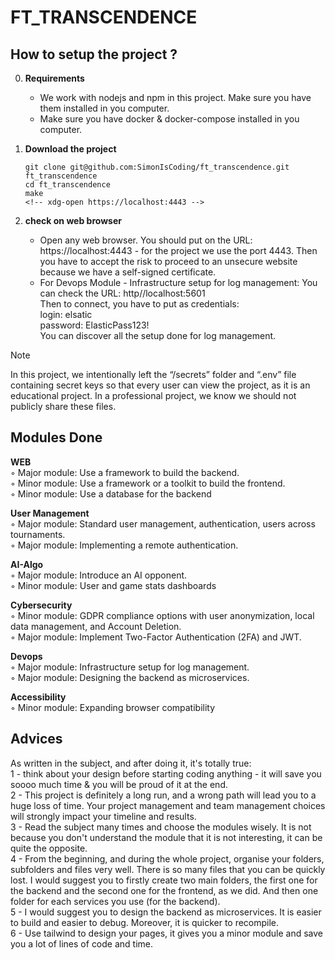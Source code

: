 # FT_TRANSCENDENCE

<!-- Description of the project    -->

<!-- ## Final score
<div align=center>
<img src="https://github.com/SimonIsCoding/utils_and_random/blob/main/ft_irc_grade.png"/>
</div> -->

## How to setup the project ?
0. **Requirements**
    - We work with nodejs and npm in this project. Make sure you have them installed in you computer.
    - Make sure you have docker & docker-compose installed in you computer.

1. **Download the project**
    ```
    git clone git@github.com:SimonIsCoding/ft_transcendence.git ft_transcendence
    cd ft_transcendence
    make
    <!-- xdg-open https://localhost:4443 -->
    ```

2. **check on web browser**
   - Open any web browser. You should put on the URL: https://localhost:4443 - for the project we use the port 4443. Then you have to accept the risk to proceed to an unsecure website because we have a self-signed certificate.
   - For Devops Module - Infrastructure setup for log management:
   You can check the URL: http//localhost:5601<br>
   Then to connect, you have to put as credentials: <br>login: elsatic<br>password: ElasticPass123!
<br>You can discover all the setup done for log management.

> [!NOTE]
> In this project, we intentionally left the “/secrets” folder and “.env” file containing secret keys so that every user can view the project, as it is an educational project. In a professional project, we know we should not publicly share these files.

## Modules Done
**WEB**
<br>    ◦ Major module: Use a framework to build the backend.
<br>    ◦ Minor module: Use a framework or a toolkit to build the frontend.
<br>    ◦ Minor module: Use a database for the backend

**User Management**
<br>    ◦ Major module: Standard user management, authentication, users across
tournaments.
<br>    ◦ Major module: Implementing a remote authentication.

**AI-Algo**
<br>    ◦ Major module: Introduce an AI opponent.
<br>    ◦ Minor module: User and game stats dashboards

**Cybersecurity**
<br>    ◦ Minor module: GDPR compliance options with user anonymization, local
data management, and Account Deletion.
<br>    ◦ Major module: Implement Two-Factor Authentication (2FA) and JWT.

**Devops**
<br>    ◦ Major module: Infrastructure setup for log management.
<br>    ◦ Major module: Designing the backend as microservices.

**Accessibility**
<br>    ◦ Minor module: Expanding browser compatibility

## Advices
As written in the subject, and after doing it, it's totally true:<br>
1 - think about your design before starting coding anything - it will save you soooo much time & you will be proud of it at the end.<br>
2 - This project is definitely a long run, and a wrong path will lead you to a huge loss
of time. Your project management and team management choices will strongly impact
your timeline and results.<br>
3 - Read the subject many times and choose the modules wisely. It is not because you don't understand the module that it is not interesting, it can be quite the opposite.<br>
4 - From the beginning, and during the whole project, organise your folders, subfolders and files very well. There is so many files that you can be quickly lost. I would suggest you to firstly create two main folders, the first one for the backend and the second one for the frontend, as we did. And then one folder for each services you use (for the backend).<br>
5 - I would suggest you to design the backend as microservices. It is easier to build and easier to debug. Moreover, it is quicker to recompile.<br>
6 - Use tailwind to design your pages, it gives you a minor module and save you a lot of lines of code and time.<br>
